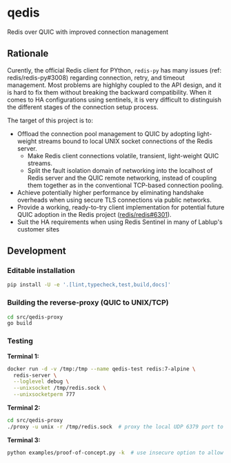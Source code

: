 # qedis
Redis over QUIC with improved connection management


## Rationale

Curently, the official Redis client for PYthon, `redis-py` has many issues (ref: redis/redis-py#3008) regarding connection, retry, and timeout management.
Most problems are highlghy coupled to the API design, and it is hard to fix them without breaking the backward compatibility.
When it comes to HA configurations using sentinels, it is very difficult to distinguish the different stages of the connection setup process.

The target of this project is to:

* Offload the connection pool management to QUIC by adopting light-weight streams bound to local UNIX socket connections of the Redis server.
  - Make Redis client connections volatile, transient, light-weight QUIC streams.
  - Split the fault isolation domain of networking into the localhost of Redis server and the QUIC remote networking, instead of coupling them together as in the conventional TCP-based connection pooling.
* Achieve potentially higher performance by eliminating handshake overheads when using secure TLS connections via public networks.
* Provide a working, ready-to-try client implementation for potential future QUIC adoption in the Redis project ([redis/redis#6301](https://github.com/redis/redis/issues/6301)).
* Suit the HA requirements when using Redis Sentinel in many of Lablup's customer sites


## Development

### Editable installation

```sh
pip install -U -e '.[lint,typecheck,test,build,docs]'
```

### Building the reverse-proxy (QUIC to UNIX/TCP)

```sh
cd src/qedis-proxy
go build
```

### Testing

**Terminal 1:**
```sh
docker run -d -v /tmp:/tmp --name qedis-test redis:7-alpine \
  redis-server \
  --loglevel debug \
  --unixsocket /tmp/redis.sock \
  --unixsocketperm 777
```

**Terminal 2:**
```sh
cd src/qedis-proxy
./proxy -u unix -r /tmp/redis.sock  # proxy the local UDP 6379 port to the Redis
```

**Terminal 3:**
```sh
python examples/proof-of-concept.py -k  # use insecure option to allow self-signed cert
```
